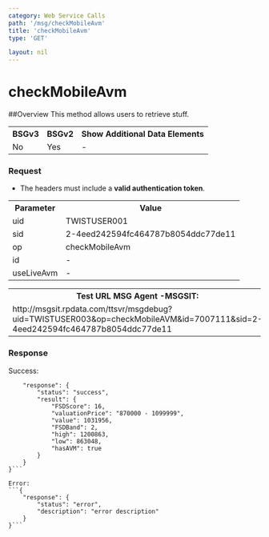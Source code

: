 ```yaml
---
category: Web Service Calls
path: '/msg/checkMobileAvm'
title: 'checkMobileAvm'
type: 'GET'

layout: nil
---
```


# checkMobileAvm

##Overview
This method allows users to retrieve stuff.

<table>
	<tbody>
	<tr>
		<th>BSGv3</th>
		<th>BSGv2</th>
		<th>Show Additional Data Elements</th>
	</tr>
	<tr>
		<td>No</td>
		<td>Yes</td>
		<td>-</td>
	</tr>

</tbody>
</table>

### Request

* The headers must include a **valid authentication token**.

<table>
	<tbody>
	<tr>
		<th>Parameter</th>
		<th>Value</th>
	</tr>
	<tr>
		<td>uid</td>
		<td>TWISTUSER001</td>
	</tr>
	<tr>
		<td>sid</td>
		<td>2-4eed242594fc464787b8054ddc77de11</td>
	</tr>
	<tr>
		<td>op</td>
		<td>checkMobileAvm</td>
	</tr>
	<tr>
		<td>id</td>
		<td>-</td>
	</tr>
	<tr>
		<td>useLiveAvm</td>
		<td>-</td>
	</tr>
</tbody>
</table>

<div id="msgtesturl">
<table>
	<tbody>
	<tr>
		<th>Test URL MSG Agent -MSGSIT:</th>
	</tr>
	<tr>
		<td>http://msgsit.rpdata.com/ttsvr/msgdebug?uid=TWISTUSER003&op=checkMobileAVM&id=7007111&sid=2-4eed242594fc464787b8054ddc77de11
		</td>
	</tr>
</tbody>
</table>
</div>

### Response

Success:
```{
    "response": {
        "status": "success",
        "result": {
            "FSDScore": 16,
            "valuationPrice": "870000 - 1099999",
            "value": 1031956,
            "FSDBand": 2,
            "high": 1200863,
            "low": 863048,
            "hasAVM": true
        }
    }
}```

Error:
```{
    "response": {
        "status": "error",
        "description": "error description"
    }
}```